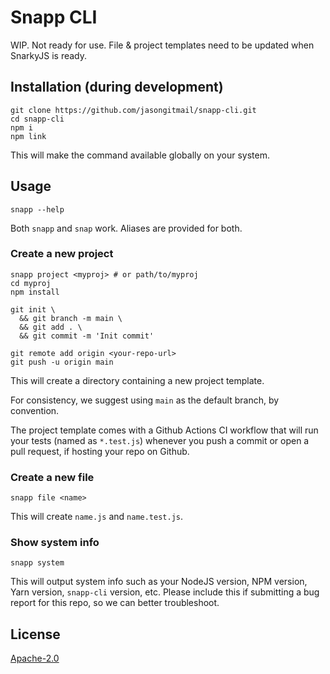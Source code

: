# Snapp CLI

WIP. Not ready for use. File & project templates need to be updated when
SnarkyJS is ready.

## Installation (during development)

    git clone https://github.com/jasongitmail/snapp-cli.git
    cd snapp-cli
    npm i
    npm link

This will make the command available globally on your system.

## Usage

    snapp --help

Both `snapp` and `snap` work. Aliases are provided for both.

### Create a new project

    snapp project <myproj> # or path/to/myproj
    cd myproj
    npm install

    git init \
      && git branch -m main \
      && git add . \
      && git commit -m 'Init commit'

    git remote add origin <your-repo-url>
    git push -u origin main

This will create a directory containing a new project template.

For consistency, we suggest using `main` as the default branch, by convention.

The project template comes with a Github Actions CI workflow that will run your
tests (named as `*.test.js`) whenever you push a commit or open a pull request,
if hosting your repo on Github.

### Create a new file

    snapp file <name>

This will create `name.js` and `name.test.js`.

### Show system info

    snapp system

This will output system info such as your NodeJS version, NPM version, Yarn
version, `snapp-cli` version, etc. Please include this if submitting a bug
report for this repo, so we can better troubleshoot.

## License

[Apache-2.0](LICENSE)
